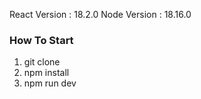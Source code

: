 React Version : 18.2.0
Node Version : 18.16.0
### How To Start
1. git clone
2. npm install
3. npm run dev